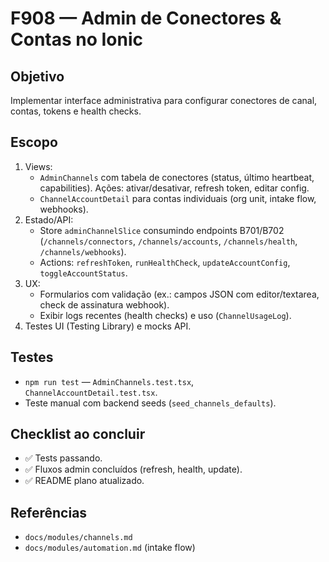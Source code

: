 # F908 — Admin de Conectores & Contas no Ionic

## Objetivo
Implementar interface administrativa para configurar conectores de canal, contas, tokens e health checks.

## Escopo
1. Views:
   - `AdminChannels` com tabela de conectores (status, último heartbeat, capabilities). Ações: ativar/desativar, refresh token, editar config.
   - `ChannelAccountDetail` para contas individuais (org unit, intake flow, webhooks).
2. Estado/API:
   - Store `adminChannelSlice` consumindo endpoints B701/B702 (`/channels/connectors`, `/channels/accounts`, `/channels/health`, `/channels/webhooks`).
   - Actions: `refreshToken`, `runHealthCheck`, `updateAccountConfig`, `toggleAccountStatus`.
3. UX:
   - Formularios com validação (ex.: campos JSON com editor/textarea, check de assinatura webhook).
   - Exibir logs recentes (health checks) e uso (`ChannelUsageLog`).
4. Testes UI (Testing Library) e mocks API.

## Testes
- `npm run test` — `AdminChannels.test.tsx`, `ChannelAccountDetail.test.tsx`.
- Teste manual com backend seeds (`seed_channels_defaults`).

## Checklist ao concluir
- ✅ Tests passando.
- ✅ Fluxos admin concluídos (refresh, health, update).
- ✅ README plano atualizado.

## Referências
- `docs/modules/channels.md`
- `docs/modules/automation.md` (intake flow)
